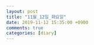 ```yaml
---
layout: post
title: "11월_12일_화요일"
date: 2019-11-12 15:35:00 +0900
comments: true 
categories: [diary] 
---
```

